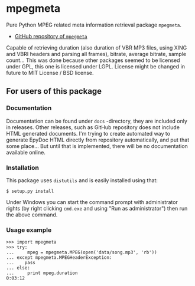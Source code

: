 mpegmeta
========

Pure Python MPEG related meta information retrieval package `mpegmeta`.

 * [GitHub repository of `mpegmeta`](http://github.com/Ciantic/mpegmeta.git)

Capable of retrieving duration (also duration of VBR MP3 files, using XING and 
VBRI headers and parsing all frames), bitrate, average bitrate, sample count... 
This was done because other packages seemed to be licensed under GPL, this one 
is licensed under LGPL. License might be changed in future to MIT License / BSD 
license.

## For users of this package

### Documentation

Documentation can be found under `docs` -directory, they are included only
in releases. Other releases, such as GitHub repository does not include HTML
generated documents. I'm trying to create automated way to generate EpyDoc
HTML directly from repository automatically, and put that some place... But 
until that is implemented, there will be no documentation available online.

### Installation

This package uses `distutils` and is easily installed using that:

	$ setup.py install
	
Under Windows you can start the command prompt with administrator rights (by 
right clicking `cmd.exe` and using "Run as administrator") then run the above 
command.

### Usage example

    >>> import mpegmeta
    >>> try:
    ...     mpeg = mpegmeta.MPEG(open('data/song.mp3', 'rb'))
    ... except mpegmeta.MPEGHeaderException:
    ...    pass
    ... else:
    ...     print mpeg.duration
    0:03:12